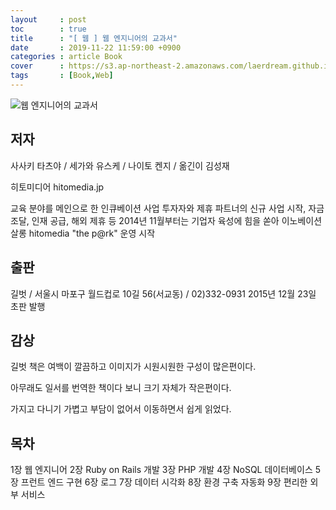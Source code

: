 ```yaml
---
layout     : post
toc        : true
title      : "[ 웹 ] 웹 엔지니어의 교과서"
date       : 2019-11-22 11:59:00 +0900
categories : article Book
cover      : https://s3.ap-northeast-2.amazonaws.com/laerdream.github.io/2019-11-24/k232434397_1_cover.jpg
tags       : [Book,Web]
---
```


![웹 엔지니어의 교과서](https://s3.ap-northeast-2.amazonaws.com/laerdream.github.io/2019-11-24/k232434397_1.jpg)

## 저자
사사키 타츠야 / 세가와 유스케 / 나이토 켄지 / 옮긴이 김성재

히토미디어 hitomedia.jp

교육 분야를 메인으로 한 인큐베이션 사업
투자자와 제휴 파트너의 신규 사업 시작, 자금 조달, 인재 공급, 해외 제휴 등
2014년 11월부터는 기업자 육성에 힘을 쏟아 이노베이션 살롱 hitomedia "the p@rk" 운영 시작

## 출판
길벗 / 서울시 마포구 월드컵로 10길 56(서교동) / 02)332-0931
2015년 12월 23일 초판 발행

## 감상

길벗 책은 여백이 깔끔하고 이미지가 시원시원한 구성이 많은편이다.

아무래도 일서를 번역한 책이다 보니 크기 자체가 작은편이다.

가지고 다니기 가볍고 부담이 없어서 이동하면서 쉽게 읽었다.

## 목차

1장 웹 엔지니어
2장 Ruby on Rails 개발
3장 PHP 개발
4장 NoSQL 데이터베이스
5장 프런트 엔드 구현
6장 로그
7장 데이터 시각화
8장 환경 구축 자동화
9장 편리한 외부 서비스